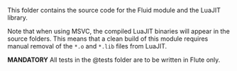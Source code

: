 This folder contains the source code for the Fluid module and the LuaJIT library.

Note that when using MSVC, the compiled LuaJIT binaries will appear in the source folders.  This means that a clean build of this module requires manual removal of the `*.o` and `*.lib` files from LuaJIT.

**MANDATORY** All tests in the @tests folder are to be written in Flute only.
